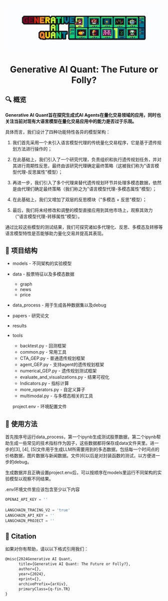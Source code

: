![logo](pics/logo.png)

<h1 style="text-align:center; font-weight:bold;">Generative AI Quant: The Future or Folly?</h1>



##  🔍  概览



**Generative AI Quant旨在探究生成式AI Agents在量化交易领域的应用，同时也关注当前对现有大语言模型在量化交易应用中的能力是否过于乐观。**



具体而言，我们设计了四种功能特性各异的模型架构：



1. 我们首先采用一个未引入语言模型代理的传统量化交易程序，它是基于遗传规划方法进行操作的；

2. 在此基础上，我们引入了一个研究代理，负责组织和执行遗传规划任务，并对其进行周期性反思，最终由该研究代理确定最终策略（这被我们称为"语言模型代理-反思属性"模型）；

3. 再进一步，我们引入了多个代理来替代遗传规划环节并处理多模态数据，依然是由代理们确定最终策略（我们称之为"语言模型代理-多模态属性"模型）；

4. 在此基础上，我们又增加了双层的反思模块（"多模态 + 反思"模型）；

5. 最后，我们将未经修改和调整的模型直接应用到其他市场上，观察其效力（"语言模型代理-转移属性"模型）。

   

通过比较这些模型的测试结果，我们可探究诸如多代理化、反思、多模态及转移等语言模型特性是否能够助力量化交易并提高其表现。



## 💫 项目结构

- models - 不同架构的实验模型

- data - 股票特征以及多模态数据

  - graph
  - news
  - price

- data_process - 用于生成各种数据集以及debug

- papers - 研究论文

- results

- tools

  - backtest.py - 回测框架
  - common.py - 常用工具
  - CTA_GEP.py - 普通遗传规划框架
  - agent_GEP.py - 支持agent的遗传规划框架
  - numerical_GEP.py - 遗传规划测试框架
  - evaluate_and_visualizations.py - 结果可视化
  - Indicators.py - 指标计算
  - more_operators.py - 自定义算子
  - multimodal.py - 与多模态相关的工具

  project.env - 环境配置文件



## 🚀 使用方法

首先按序号运行data_process，第一个ipynb生成测试股票数据，第二个ipynb帮助生成一些常见的技术指标作为因子，这些数据都将保存成data文件夹里。进一步的[3], [4], [5]文件用于生成LLM所需要用到的多态数据，包括每一个时间点的价格数据，图片数据与新闻数据。文件[6]以后是对封装函数的测试，以方便进一步的debug。



生成数据并且正确设置project.env后，可以按顺序在models里运行不同架构的实验模型以观察不同结果。



.env环境文件里应该包含至少以下内容

```python
OPENAI_API_KEY = ''

LANGCHAIN_TRACING_V2 = 'true'
LANGCHAIN_API_KEY = ''
LANGCHAIN_PROJECT = ''
```



## 📝 Citation

如果对你有帮助，请以以下格式引用我们：

```
@misc{2024Generative AI Quant,
      title={Generative AI Quant: The Future or Folly?},
      author={},
      year={2024},
      eprint={},
      archivePrefix={arXiv},
      primaryClass={q-fin.TR}
}
```

